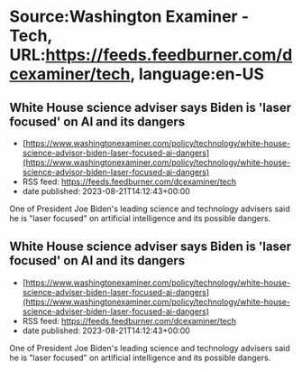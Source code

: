 # Source:Washington Examiner - Tech, URL:https://feeds.feedburner.com/dcexaminer/tech, language:en-US

## White House science adviser says Biden is 'laser focused' on AI and its dangers
 - [https://www.washingtonexaminer.com/policy/technology/white-house-science-advisor-biden-laser-focused-ai-dangers](https://www.washingtonexaminer.com/policy/technology/white-house-science-advisor-biden-laser-focused-ai-dangers)
 - RSS feed: https://feeds.feedburner.com/dcexaminer/tech
 - date published: 2023-08-21T14:12:43+00:00

One of President Joe Biden's leading science and technology advisers said he is "laser focused" on artificial intelligence and its possible dangers.

## White House science adviser says Biden is 'laser focused' on AI and its dangers
 - [https://www.washingtonexaminer.com/policy/technology/white-house-science-adviser-biden-laser-focused-ai-dangers](https://www.washingtonexaminer.com/policy/technology/white-house-science-adviser-biden-laser-focused-ai-dangers)
 - RSS feed: https://feeds.feedburner.com/dcexaminer/tech
 - date published: 2023-08-21T14:12:43+00:00

One of President Joe Biden's leading science and technology advisers said he is "laser focused" on artificial intelligence and its possible dangers.

